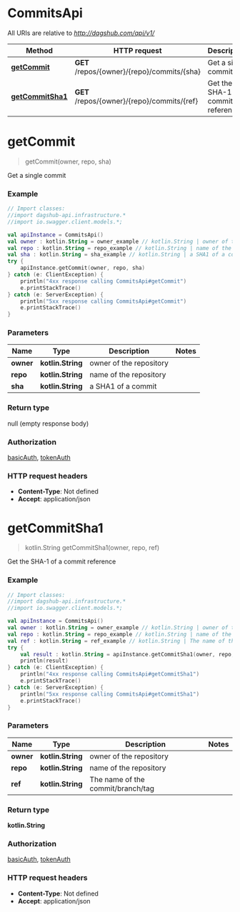 # CommitsApi

All URIs are relative to *http://dagshub.com/api/v1/*

Method | HTTP request | Description
------------- | ------------- | -------------
[**getCommit**](CommitsApi.md#getCommit) | **GET** /repos/{owner}/{repo}/commits/{sha} | Get a single commit
[**getCommitSha1**](CommitsApi.md#getCommitSha1) | **GET** /repos/{owner}/{repo}/commits/{ref} | Get the SHA-1 of a commit reference

<a name="getCommit"></a>
# **getCommit**
> getCommit(owner, repo, sha)

Get a single commit

### Example
```kotlin
// Import classes:
//import dagshub-api.infrastructure.*
//import io.swagger.client.models.*;

val apiInstance = CommitsApi()
val owner : kotlin.String = owner_example // kotlin.String | owner of the repository
val repo : kotlin.String = repo_example // kotlin.String | name of the repository
val sha : kotlin.String = sha_example // kotlin.String | a SHA1 of a commit
try {
    apiInstance.getCommit(owner, repo, sha)
} catch (e: ClientException) {
    println("4xx response calling CommitsApi#getCommit")
    e.printStackTrace()
} catch (e: ServerException) {
    println("5xx response calling CommitsApi#getCommit")
    e.printStackTrace()
}
```

### Parameters

Name | Type | Description  | Notes
------------- | ------------- | ------------- | -------------
 **owner** | **kotlin.String**| owner of the repository |
 **repo** | **kotlin.String**| name of the repository |
 **sha** | **kotlin.String**| a SHA1 of a commit |

### Return type

null (empty response body)

### Authorization

[basicAuth](../README.md#basicAuth), [tokenAuth](../README.md#tokenAuth)

### HTTP request headers

 - **Content-Type**: Not defined
 - **Accept**: application/json

<a name="getCommitSha1"></a>
# **getCommitSha1**
> kotlin.String getCommitSha1(owner, repo, ref)

Get the SHA-1 of a commit reference

### Example
```kotlin
// Import classes:
//import dagshub-api.infrastructure.*
//import io.swagger.client.models.*;

val apiInstance = CommitsApi()
val owner : kotlin.String = owner_example // kotlin.String | owner of the repository
val repo : kotlin.String = repo_example // kotlin.String | name of the repository
val ref : kotlin.String = ref_example // kotlin.String | The name of the commit/branch/tag
try {
    val result : kotlin.String = apiInstance.getCommitSha1(owner, repo, ref)
    println(result)
} catch (e: ClientException) {
    println("4xx response calling CommitsApi#getCommitSha1")
    e.printStackTrace()
} catch (e: ServerException) {
    println("5xx response calling CommitsApi#getCommitSha1")
    e.printStackTrace()
}
```

### Parameters

Name | Type | Description  | Notes
------------- | ------------- | ------------- | -------------
 **owner** | **kotlin.String**| owner of the repository |
 **repo** | **kotlin.String**| name of the repository |
 **ref** | **kotlin.String**| The name of the commit/branch/tag |

### Return type

**kotlin.String**

### Authorization

[basicAuth](../README.md#basicAuth), [tokenAuth](../README.md#tokenAuth)

### HTTP request headers

 - **Content-Type**: Not defined
 - **Accept**: application/json

